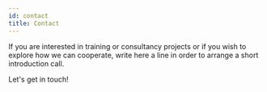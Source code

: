 ```yaml
---
id: contact
title: Contact
---
```


If you are interested in training or consultancy projects or if you wish to explore how we can cooperate, write here a line in order to arrange a short introduction call. 

Let's get in touch!
